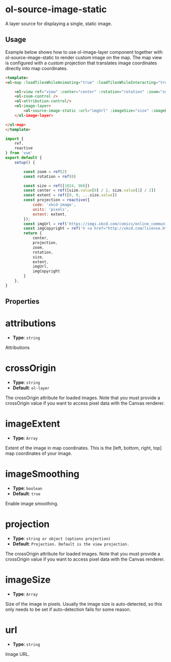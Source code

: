 # ol-source-image-static

A layer source for displaying a single, static image.

<script setup>
import ImageLayerDemo from "@demos/ImageLayerDemo.vue"
</script>

<ClientOnly>
<ImageLayerDemo />
</ClientOnly>

## Usage

Example below shows how to use ol-image-layer component together with ol-source-image-static to render custom image on the map. The map view is configured with a custom projection that translates image coordinates directly into map coordinates.

```html
<template>
<ol-map :loadTilesWhileAnimating="true" :loadTilesWhileInteracting="true" style="height:400px">

    <ol-view ref="view" :center="center" :rotation="rotation" :zoom="zoom" :projection="projection" />
    <ol-zoom-control />
    <ol-attribution-control/>
    <ol-image-layer>
        <ol-source-image-static :url="imgUrl" :imageSize="size" :imageExtent="extent" :projection="projection" :attributions="imgCopyright"></ol-source-image-static>
    </ol-image-layer>

</ol-map>
</template>
```

```js
import {
    ref,
    reactive
} from 'vue'
export default {
    setup() {

        const zoom = ref(2)
        const rotation = ref(0)

        const size = ref([1024, 968])
        const center = ref([size.value[0] / 2, size.value[1] / 2])
        const extent = ref([0, 0, ...size.value])
        const projection = reactive({
            code: 'xkcd-image',
            units: 'pixels',
            extent: extent,
        });
        const imgUrl = ref('https://imgs.xkcd.com/comics/online_communities.png');
        const imgCopyright = ref('© <a href="http://xkcd.com/license.html">xkcd</a>');
        return {
            center,
            projection,
            zoom,
            rotation,
            size,
            extent,
            imgUrl,
            imgCopyright
        }
    },
}
```


## Properties


# attributions

- **Type**: `string`
	
Attributions

# crossOrigin

- **Type**: `string`
- **Default**: `ol-layer`
		
The crossOrigin attribute for loaded images. Note that you must provide a crossOrigin value if you want to access pixel data with the Canvas renderer. 

# imageExtent

- **Type**: `Array`
		
Extent of the image in map coordinates. This is the [left, bottom, right, top] map coordinates of your image. 

# imageSmoothing

- **Type**: `boolean`
- **Default**: `true`
		
Enable image smoothing.

# projection

- **Type**: `string or object (options projection)`
- **Default**: `Projection. Default is the view projection.`
		
The crossOrigin attribute for loaded images. Note that you must provide a crossOrigin value if you want to access pixel data with the Canvas renderer. 

# imageSize

- **Type**: `Array`
		
Size of the image in pixels. Usually the image size is auto-detected, so this only needs to be set if auto-detection fails for some reason.

# url

- **Type**: `string`
		
Image URL.